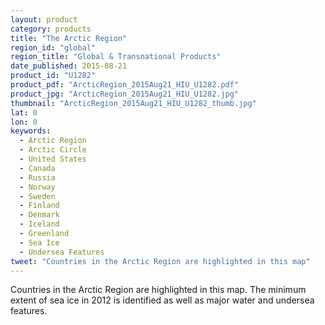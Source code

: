 ```yaml
---
layout: product
category: products
title: "The Arctic Region"
region_id: "global"
region_title: "Global & Transnational Products"
date_published: 2015-08-21
product_id: "U1282"
product_pdf: "ArcticRegion_2015Aug21_HIU_U1282.pdf"
product_jpg: "ArcticRegion_2015Aug21_HIU_U1282.jpg"
thumbnail: "ArcticRegion_2015Aug21_HIU_U1282_thumb.jpg"
lat: 0
lon: 0
keywords:
  - Arctic Region
  - Arctic Circle
  - United States
  - Canada
  - Russia
  - Norway
  - Sweden
  - Finland
  - Denmark
  - Iceland
  - Greenland
  - Sea Ice
  - Undersea Features
tweet: "Countries in the Arctic Region are highlighted in this map"
---
```


Countries in the Arctic Region are highlighted in this map. The minimum extent of sea ice in 2012 is identified as well as major water and undersea features.  
